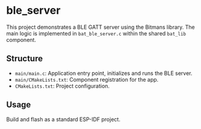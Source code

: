 # ble_server

This project demonstrates a BLE GATT server using the Bitmans library. The main logic is implemented in `bat_ble_server.c` within the shared `bat_lib` component.

## Structure
- `main/main.c`: Application entry point, initializes and runs the BLE server.
- `main/CMakeLists.txt`: Component registration for the app.
- `CMakeLists.txt`: Project configuration.

## Usage
Build and flash as a standard ESP-IDF project.
